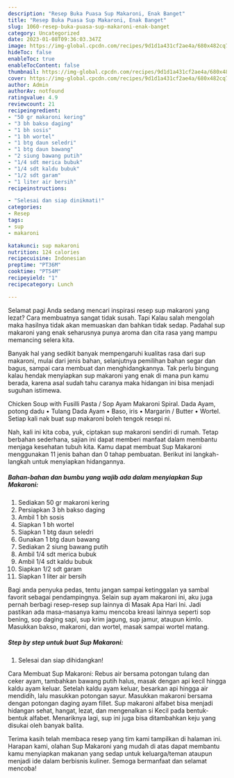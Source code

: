 ```yaml
---
description: "Resep Buka Puasa Sup Makaroni, Enak Banget"
title: "Resep Buka Puasa Sup Makaroni, Enak Banget"
slug: 1060-resep-buka-puasa-sup-makaroni-enak-banget
category: Uncategorized
date: 2023-01-08T09:36:03.347Z
image: https://img-global.cpcdn.com/recipes/9d1d1a431cf2ae4a/680x482cq70/sup-makaroni-foto-resep-utama.jpg
hideToc: false
enableToc: true
enableTocContent: false
thumbnail: https://img-global.cpcdn.com/recipes/9d1d1a431cf2ae4a/680x482cq70/sup-makaroni-foto-resep-utama.jpg
cover: https://img-global.cpcdn.com/recipes/9d1d1a431cf2ae4a/680x482cq70/sup-makaroni-foto-resep-utama.jpg
author: Admin
authorAv: notfound
ratingvalue: 4.9
reviewcount: 21
recipeingredient:
- "50 gr makaroni kering"
- "3 bh bakso daging"
- "1 bh sosis"
- "1 bh wortel"
- "1 btg daun seledri"
- "1 btg daun bawang"
- "2 siung bawang putih"
- "1/4 sdt merica bubuk"
- "1/4 sdt kaldu bubuk"
- "1/2 sdt garam"
- "1 liter air bersih"
recipeinstructions:

- "Selesai dan siap dinikmati!"
categories:
- Resep
tags:
- sup
- makaroni

katakunci: sup makaroni 
nutrition: 124 calories
recipecuisine: Indonesian
preptime: "PT36M"
cooktime: "PT54M"
recipeyield: "1"
recipecategory: Lunch

---
```



Selamat pagi Anda sedang mencari inspirasi resep sup makaroni yang lezat? Cara membuatnya sangat tidak susah. Tapi Kalau salah mengolah maka hasilnya tidak akan memuaskan dan bahkan tidak sedap. Padahal sup makaroni yang enak seharusnya punya aroma dan cita rasa yang mampu memancing selera kita.


Banyak hal yang sedikit banyak mempengaruhi kualitas rasa dari sup makaroni, mulai dari jenis bahan, selanjutnya pemilihan bahan segar dan bagus, sampai cara membuat dan menghidangkannya. Tak perlu bingung kalau hendak menyiapkan sup makaroni yang enak di mana pun kamu berada, karena asal sudah tahu caranya maka hidangan ini bisa menjadi suguhan istimewa.

Chicken Soup with Fusilli Pasta / Sop Ayam Makaroni Spiral. Dada Ayam, potong dadu • Tulang Dada Ayam • Baso, iris • Margarin / Butter • Wortel. Setiap kali nak buat sup makaroni boleh tengok resepi ni.


Nah, kali ini kita coba, yuk, ciptakan sup makaroni sendiri di rumah. Tetap berbahan sederhana, sajian ini dapat memberi manfaat dalam membantu menjaga kesehatan tubuh kita. Kamu dapat membuat Sup Makaroni menggunakan 11 jenis bahan dan 0 tahap pembuatan. Berikut ini langkah-langkah untuk menyiapkan hidangannya.

<!--inarticleads1-->

##### Bahan-bahan dan bumbu yang wajib ada dalam menyiapkan Sup Makaroni:

1. Sediakan 50 gr makaroni kering
1. Persiapkan 3 bh bakso daging
1. Ambil 1 bh sosis
1. Siapkan 1 bh wortel
1. Siapkan 1 btg daun seledri
1. Gunakan 1 btg daun bawang
1. Sediakan 2 siung bawang putih
1. Ambil 1/4 sdt merica bubuk
1. Ambil 1/4 sdt kaldu bubuk
1. Siapkan 1/2 sdt garam
1. Siapkan 1 liter air bersih


Bagi anda penyuka pedas, tentu jangan sampai ketinggalan ya sambal favorit sebagai pendampingnya. Selain sup ayam makaroni ini, aku juga pernah berbagi resep-resep sup lainnya di Masak Apa Hari Ini. Jadi pastikan ada masa-masanya kamu mencoba kreasi lainnya seperti sop bening, sop daging sapi, sup krim jagung, sup jamur, ataupun kimlo. Masukkan bakso, makaroni, dan wortel, masak sampai wortel matang. 

<!--inarticleads2-->

##### Step by step untuk buat Sup Makaroni:


1. Selesai dan siap dihidangkan!

Cara Membuat Sup Makaroni: Rebus air bersama potongan tulang dan ceker ayam, tambahkan bawang putih halus, masak dengan api kecil hingga kaldu ayam keluar. Setelah kaldu ayam keluar, besarkan api hingga air mendidih, lalu masukkan potongan sayur. Masukkan makaroni bersama dengan potongan daging ayam fillet. Sup makaroni alfabet bisa menjadi hidangan sehat, hangat, lezat, dan mengenalkan si Kecil pada bentuk-bentuk alfabet. Menariknya lagi, sup ini juga bisa ditambahkan keju yang disukai oleh banyak balita. 

Terima kasih telah membaca resep yang tim kami tampilkan di halaman ini. Harapan kami, olahan Sup Makaroni yang mudah di atas dapat membantu kamu menyiapkan makanan yang sedap untuk keluarga/teman ataupun menjadi ide dalam berbisnis kuliner. Semoga bermanfaat dan selamat mencoba!
